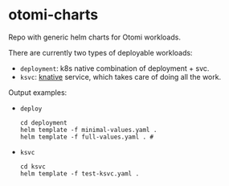 # otomi-charts

Repo with generic helm charts for Otomi workloads.

There are currently two types of deployable workloads:

- `deployment`: k8s native combination of deployment + svc.
- `ksvc`: [knative](https://knative.dev/docs/serving/) service, which takes care of doing all the work.

Output examples:

-  `deploy`
   ```
   cd deployment
   helm template -f minimal-values.yaml .
   helm template -f full-values.yaml . # 
   ```
-  `ksvc`
   ```
   cd ksvc
   helm template -f test-ksvc.yaml .
   ```
